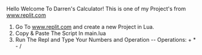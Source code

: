 Hello Welcome To Darren's Calculator!
This is one of my Project's from www.replit.com 
1. Go To www.replit.com and create a new Project in Lua. 
2. Copy & Paste The Script In main.lua 
3. Run The Repl and Type Your Numbers and Operation
-- Operations: + * - /
